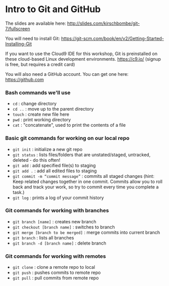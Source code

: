 # Intro to Git and GitHub

The slides are available here: http://slides.com/kirschbombe/git-7/fullscreen

You will need to install Git: https://git-scm.com/book/en/v2/Getting-Started-Installing-Git

If you want to use the Cloud9 IDE for this workshop, Git is preinstalled on these cloud-based Linux development environments. https://c9.io/ (signup is free, but requires a credit card)

You will also need a GitHub account. You can get one here: https://github.com

### Bash commands we'll use
* `cd` : change directory
* `cd ..` : move up to the parent directory
* `touch` : create new file here
* `pwd` : print working directory
* `cat` : "concatenate", used to print the contents of a file

### Basic git commands for working on our local repo
* `git init` : initialize a new git repo
* `git status` : lists files/folders that are unstated/staged, untracked, deleted - do this often!
* `git add` : add specified file(s) to staging
* `git add .` : add all edited files to staging
* `git commit -m “commit message”` : commits all staged changes (hint: Keep related changes together in one commit. Commits allow you to roll back and track your work, so try to commit every time you complete a task.)
* `git log` : prints a log of your commit history

### Git commands for working with branches
* `git branch [name]` : creates new branch
* `git checkout [branch name]` : switches to branch
* `git merge [branch to be merged]` : merge commits into current branch
* `git branch` : lists all branches
* `git branch -d [branch name]` : delete branch

### Git commands for working with remotes
* `git clone` : clone a remote repo to local
* `git push` : pushes commits to remote repo
* `git pull` : pull commits from remote repo
